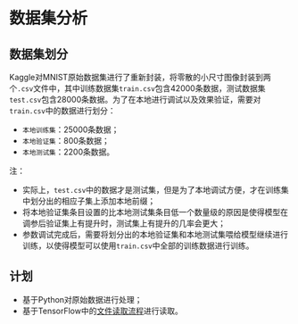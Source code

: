 # 数据集分析

## 数据集划分

Kaggle对MNIST原始数据集进行了重新封装，将零散的小尺寸图像封装到两个`.csv`文件中，其中训练数据集`train.csv`包含42000条数据，测试数据集`test.csv`包含28000条数据。为了在本地进行调试以及效果验证，需要对`train.csv`中的数据进行划分：

- `本地训练集`：25000条数据；
- `本地验证集`：800条数据；
- `本地测试集`：2200条数据。

注：
- 实际上，`test.csv`中的数据才是测试集，但是为了本地调试方便，才在训练集中划分出的相应子集上添加本地前缀；
- 将本地验证集条目设置的比本地测试集条目低一个数量级的原因是使得模型在调参后验证集上有提升时，测试集上有提升的几率会更大；
- 参数调试完成后，需要将划分出的本地验证集和本地测试集喂给模型继续进行训练，以使得模型可以使用`train.csv`中全部的训练数据进行训练。

## 计划

- 基于Python对原始数据进行处理；
- 基于TensorFlow中的[文件读取流程](https://www.tensorflow.org/programmers_guide/reading_data#reading_from_files)进行读取。
